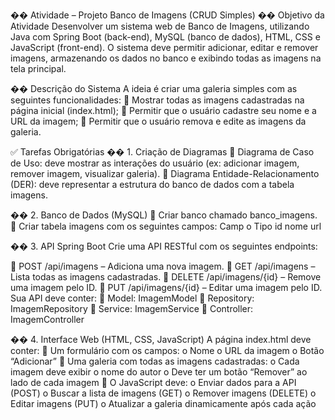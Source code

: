�� Atividade – Projeto Banco de Imagens (CRUD Simples)
�� Objetivo da Atividade
Desenvolver um sistema web de Banco de Imagens, utilizando Java com
Spring Boot (back-end), MySQL (banco de dados), HTML, CSS e JavaScript
(front-end). O sistema deve permitir adicionar, editar e remover imagens,
armazenando os dados no banco e exibindo todas as imagens na tela principal.

��️ Descrição do Sistema
A ideia é criar uma galeria simples com as seguintes funcionalidades:
 Mostrar todas as imagens cadastradas na página inicial (index.html);
 Permitir que o usuário cadastre seu nome e a URL da imagem;
 Permitir que o usuário remova e edite as imagens da galeria.

✅ Tarefas Obrigatórias
�� 1. Criação de Diagramas
 Diagrama de Caso de Uso: deve mostrar as interações do usuário (ex:
adicionar imagem, remover imagem, visualizar galeria).
 Diagrama Entidade-Relacionamento (DER): deve representar a
estrutura do banco de dados com a tabela imagens.

�� 2. Banco de Dados (MySQL)
 Criar banco chamado banco_imagens.
 Criar tabela imagens com os seguintes campos:
Camp
o
Tipo
id
nome
url

�� 3. API Spring Boot
Crie uma API RESTful com os seguintes endpoints:

 POST /api/imagens – Adiciona uma nova imagem.
 GET /api/imagens – Lista todas as imagens cadastradas.
 DELETE /api/imagens/{id} – Remove uma imagem pelo ID.
 PUT /api/imagens/{id} – Editar uma imagem pelo ID.
Sua API deve conter:
 Model: ImagemModel
 Repository: ImagemRepository
 Service: ImagemService
 Controller: ImagemController

�� 4. Interface Web (HTML, CSS, JavaScript)
A página index.html deve conter:
 Um formulário com os campos:
o Nome
o URL da imagem
o Botão “Adicionar”
 Uma galeria com todas as imagens cadastradas:
o Cada imagem deve exibir o nome do autor
o Deve ter um botão “Remover” ao lado de cada imagem
 O JavaScript deve:
o Enviar dados para a API (POST)
o Buscar a lista de imagens (GET)
o Remover imagens (DELETE)
o Editar imagens (PUT)
o Atualizar a galeria dinamicamente após cada ação
